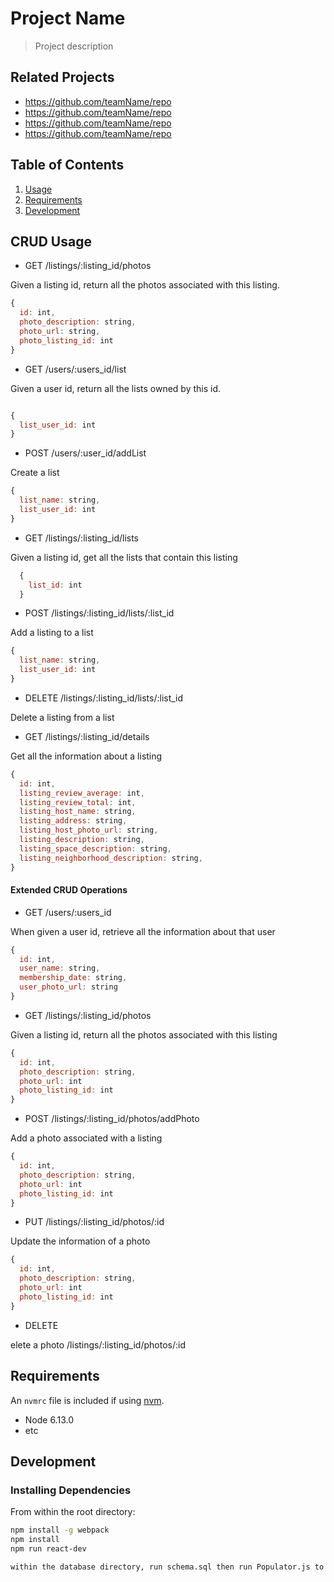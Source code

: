 # Project Name

> Project description

## Related Projects

  - https://github.com/teamName/repo
  - https://github.com/teamName/repo
  - https://github.com/teamName/repo
  - https://github.com/teamName/repo

## Table of Contents

1. [Usage](#Usage)
1. [Requirements](#requirements)
1. [Development](#development)

## CRUD Usage

- GET /listings/:listing_id/photos 

Given a listing id, return all the photos associated with this listing.

```js
{
  id: int, 
  photo_description: string,
  photo_url: string,
  photo_listing_id: int
}
```

- GET /users/:users_id/list 

Given a user id, return all the lists owned by this id.
```js

{
  list_user_id: int
}
```

- POST /users/:user_id/addList 

Create a list 

```js
{
  list_name: string,
  list_user_id: int
}
```

- GET /listings/:listing_id/lists

Given a listing id, get all the lists that contain this listing

```js
  {
    list_id: int
  }
```

- POST /listings/:listing_id/lists/:list_id

Add a listing to a list 

```js
{
  list_name: string,
  list_user_id: int
}
```

- DELETE /listings/:listing_id/lists/:list_id

Delete a listing from a list 

- GET /listings/:listing_id/details

Get all the information about a listing

```js
{
  id: int, 
  listing_review_average: int,
  listing_review_total: int,
  listing_host_name: string,
  listing_address: string, 
  listing_host_photo_url: string,
  listing_description: string,
  listing_space_description: string, 
  listing_neighborhood_description: string,
}
```

#### Extended CRUD Operations 

- GET /users/:users_id

When given a user id, retrieve all the information about that user

```js
{
  id: int, 
  user_name: string,
  membership_date: string,
  user_photo_url: string
}
```

- GET /listings/:listing_id/photos 

Given a listing id, return all the photos associated with this listing

```js
{
  id: int, 
  photo_description: string,
  photo_url: int
  photo_listing_id: int
}
```

- POST  /listings/:listing_id/photos/addPhoto 

Add a photo associated with a listing 

```js
{
  id: int, 
  photo_description: string,
  photo_url: int
  photo_listing_id: int
}
```

- PUT /listings/:listing_id/photos/:id 

Update the information of a photo

```js
{
  id: int, 
  photo_description: string,
  photo_url: int
  photo_listing_id: int
}
```

- DELETE 

elete a photo /listings/:listing_id/photos/:id 

## Requirements

An `nvmrc` file is included if using [nvm](https://github.com/creationix/nvm).

- Node 6.13.0
- etc

## Development

### Installing Dependencies

From within the root directory:

```sh
npm install -g webpack
npm install
npm run react-dev

within the database directory, run schema.sql then run Populator.js to populate the database.
```

